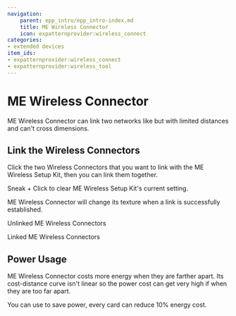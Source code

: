 ```yaml
---
navigation:
    parent: epp_intro/epp_intro-index.md
    title: ME Wireless Connector
    icon: expatternprovider:wireless_connect
categories:
- extended devices
item_ids:
- expatternprovider:wireless_connect
- expatternprovider:wireless_tool
---
```


# ME Wireless Connector

<Row gap="20">
<BlockImage id="expatternprovider:wireless_connect" scale="6"></BlockImage>
<ItemImage id="expatternprovider:wireless_tool" scale="6"></ItemImage>
</Row>

ME Wireless Connector can link two networks like <ItemLink id="ae2:quantum_link" /> but with limited distances and can't 
cross dimensions.

## Link the Wireless Connectors

Click the two Wireless Connectors that you want to link with the ME Wireless Setup Kit, then you can link them together.

Sneak + Click to clear ME Wireless Setup Kit's current setting.

ME Wireless Connector will change its texture when a link is successfully established.

Unlinked ME Wireless Connectors

<GameScene zoom="5" background="transparent">
  <ImportStructure src="../structure/wireless_connector_off.snbt"></ImportStructure>
</GameScene>

Linked ME Wireless Connectors

<GameScene zoom="5" background="transparent">
  <ImportStructure src="../structure/wireless_connector_on.snbt"></ImportStructure>
</GameScene>

## Power Usage

ME Wireless Connector costs more energy when they are farther apart. Its cost-distance curve isn't linear so the power 
cost can get very high if when they are too far apart.

You can use <ItemLink id="ae2:energy_card" /> to save power, every card can reduce 10% energy cost.

